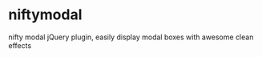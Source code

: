 niftymodal
==========

nifty modal jQuery plugin, easily display modal boxes with awesome clean effects
